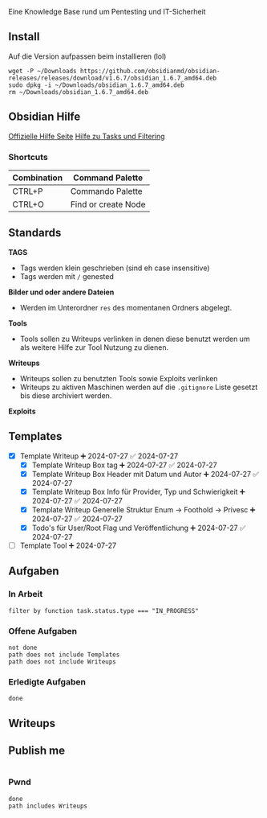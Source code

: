 Eine Knowledge Base rund um Pentesting und IT-Sicherheit

## Install

Auf die Version aufpassen beim installieren (lol)

```
wget -P ~/Downloads https://github.com/obsidianmd/obsidian-releases/releases/download/v1.6.7/obsidian_1.6.7_amd64.deb
sudo dpkg -i ~/Downloads/obsidian_1.6.7_amd64.deb
rm ~/Downloads/obsidian_1.6.7_amd64.deb
```

## Obsidian Hilfe

[Offizielle Hilfe Seite](https://help.obsidian.md/Home)
[Hilfe zu Tasks und Filtering](https://publish.obsidian.md/tasks/Introduction)

### Shortcuts

| Combination | Command Palette     |
| ----------- | ------------------- |
| CTRL+P      | Commando Palette    |
| CTRL+O      | Find or create Node |

## Standards

**TAGS**
 - Tags werden klein geschrieben (sind eh case insensitive)
 - Tags werden mit `/` genested
 
**Bilder und oder andere Dateien**
- Werden im Unterordner `res` des momentanen Ordners abgelegt.

**Tools**
- Tools sollen zu Writeups verlinken in denen diese benutzt werden um als weitere Hilfe zur Tool Nutzung zu dienen.

**Writeups**
- Writeups sollen zu benutzten Tools sowie Exploits verlinken
- Writeups zu aktiven Maschinen werden auf die `.gitignore` Liste gesetzt bis diese archiviert werden.

**Exploits**

## Templates

- [x] Template Writeup ➕ 2024-07-27 ✅ 2024-07-27
	- [x] Template Writeup Box tag ➕ 2024-07-27 ✅ 2024-07-27
	- [x] Template Writeup Box Header mit Datum und Autor ➕ 2024-07-27 ✅ 2024-07-27
	- [x] Template Writeup  Box Info für Provider, Typ und Schwierigkeit ➕ 2024-07-27 ✅ 2024-07-27
	- [x] Template Writeup Generelle Struktur Enum -> Foothold -> Privesc ➕ 2024-07-27 ✅ 2024-07-27
	- [x] Todo's für User/Root Flag und Veröffentlichung ➕ 2024-07-27 ✅ 2024-07-27
- [ ] Template Tool ➕ 2024-07-27
## Aufgaben

### In Arbeit
```tasks
filter by function task.status.type === "IN_PROGRESS"
```

### Offene Aufgaben
```tasks
not done
path does not include Templates
path does not include Writeups
```

### Erledigte Aufgaben
```tasks
done
```


## Writeups

## Publish me

```tasks
```

### Pwnd

```tasks
done
path includes Writeups
```